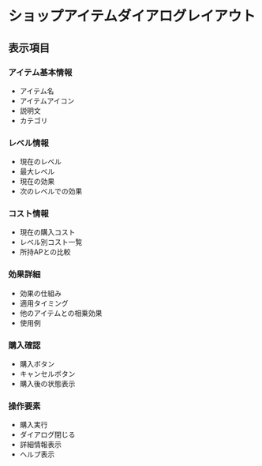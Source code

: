 # ショップアイテムダイアログレイアウト

## 表示項目

### アイテム基本情報
- アイテム名
- アイテムアイコン
- 説明文
- カテゴリ

### レベル情報
- 現在のレベル
- 最大レベル
- 現在の効果
- 次のレベルでの効果

### コスト情報
- 現在の購入コスト
- レベル別コスト一覧
- 所持APとの比較

### 効果詳細
- 効果の仕組み
- 適用タイミング
- 他のアイテムとの相乗効果
- 使用例

### 購入確認
- 購入ボタン
- キャンセルボタン
- 購入後の状態表示

### 操作要素
- 購入実行
- ダイアログ閉じる
- 詳細情報表示
- ヘルプ表示
